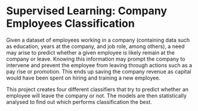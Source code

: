 # Supervised Learning: Company Employees Classification
Given a dataset of employees working in a company (containing data such as education, years at the company, and job role, among others), a need may arise to predict whether a given employee is likely remain at the company or leave. Knowing this information may prompt the company to intervene and prevent the employee from leaving through actions such as a pay rise or promotion. This ends up saving the company revenue as capital would have been spent on hiring and training a new employee.

This project creates four different classifiers that try to predict whether an employee will leave the company or not. The models are then statistically analysed to find out which performs classification the best.

